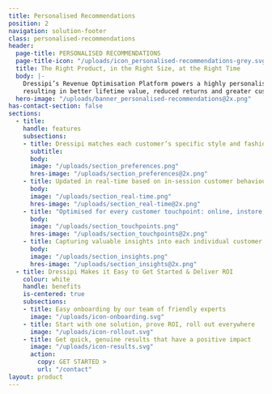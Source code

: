 ```yaml
---
title: Personalised Recommendations
position: 2
navigation: solution-footer
class: personalised-recommendations
header:
  page-title: PERSONALISED RECOMMENDATIONS
  page-title-icon: "/uploads/icon_personalised-recommendations-grey.svg"
  title: The Right Product, in the Right Size, at the Right Time
  body: |-
    Dressipi’s Revenue Optimisation Platform powers a highly personalised and deepened customer experience, 
    resulting in better lifetime value, reduced returns and greater customer loyalty
  hero-image: "/uploads/banner_personalised-recommendations@2x.png"
has-contact-section: false
sections:
  - title:
    handle: features
    subsections:
    - title: Dressipi matches each customer’s specific style and fashion preferences to your entire product offering to deliver personalised product, outfit and size recommendations.
      subtitle: 
      body:
      image: "/uploads/section_preferences.png"
      hres-image: "/uploads/section_preferences@2x.png"
    - title: Updated in real-time based on in-session customer behaviour and changes in availability of product.
      body:
      image: "/uploads/section_real-time.png"
      hres-image: "/uploads/section_real-time@2x.png"
    - title: "Optimised for every customer touchpoint: online, instore, in app, and on email."
      body:
      image: "/uploads/section_touchpoints.png"
      hres-image: "/uploads/section_touchpoints@2x.png"
    - title: Capturing valuable insights into each individual customer at every step of their journey.
      body:
      image: "/uploads/section_insights.png"
      hres-image: "/uploads/section_insights@2x.png"
  - title: Dressipi Makes it Easy to Get Started & Deliver ROI
    colour: white
    handle: benefits
    is-centered: true
    subsections:
    - title: Easy onboarding by our team of friendly experts
      image: "/uploads/icon-onboarding.svg"
    - title: Start with one solution, prove ROI, roll out everywhere
      image: "/uploads/icon-rollout.svg"
    - title: Get quick, genuine results that have a positive impact
      image: "/uploads/icon-results.svg"
      action:
        copy: GET STARTED >
        url: "/contact"
layout: product
---
```

